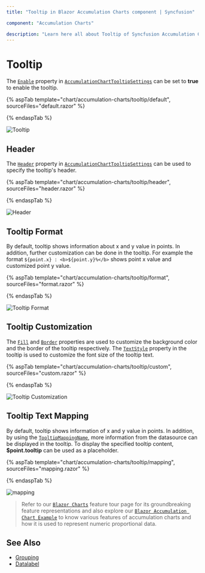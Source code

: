 ```yaml
---
title: "Tooltip in Blazor Accumulation Charts component | Syncfusion"

component: "Accumulation Charts"

description: "Learn here all about Tooltip of Syncfusion Accumulation Charts (SfAccumulationChart) component and more."
---
```


# Tooltip

The [`Enable`](https://help.syncfusion.com/cr/blazor/Syncfusion.Blazor.Charts.AccumulationChartTooltipSettings.html#Syncfusion_Blazor_Charts_AccumulationChartTooltipSettings_Enable) property in [`AccumulationChartTooltipSettings`](https://help.syncfusion.com/cr/blazor/Syncfusion.Blazor.Charts.AccumulationChartTooltipSettings.html) can be set to **true** to enable the tooltip.

{% aspTab template="chart/accumulation-charts/tooltip/default", sourceFiles="default.razor" %}

{% endaspTab %}

![Tooltip](images/tool-tip/default-razor.png)

## Header

The [`Header`](https://help.syncfusion.com/cr/blazor/Syncfusion.Blazor.Charts.AccumulationChartTooltipSettings.html#Syncfusion_Blazor_Charts_AccumulationChartTooltipSettings_Header) property in [`AccumulationChartTooltipSettings`](https://help.syncfusion.com/cr/blazor/Syncfusion.Blazor.Charts.AccumulationChartTooltipSettings.html) can be used to specify the tooltip's header.

{% aspTab template="chart/accumulation-charts/tooltip/header", sourceFiles="header.razor" %}

{% endaspTab %}

![Header](images/tool-tip/header-razor.png)

## Tooltip Format

By default, tooltip shows information about x and y value in points. In addition, further customization can be done in the tooltip. For example the format `${point.x} : <b>${point.y}%</b>` shows point x value and customized point y value.

{% aspTab template="chart/accumulation-charts/tooltip/format", sourceFiles="format.razor" %}

{% endaspTab %}

![Tooltip Format](images/tool-tip/format-razor.png)

## Tooltip Customization 

The [`Fill`](https://help.syncfusion.com/cr/blazor/Syncfusion.Blazor.Charts.AccumulationChartTooltipSettings.html#Syncfusion_Blazor_Charts_AccumulationChartTooltipSettings_Fill) and [`Border`](https://help.syncfusion.com/cr/blazor/Syncfusion.Blazor.Charts.AccumulationChartTooltipSettings.html#Syncfusion_Blazor_Charts_AccumulationChartTooltipSettings_Border) properties are used to customize the background color and the border of the tooltip respectively. The [`TextStyle`](https://help.syncfusion.com/cr/blazor/Syncfusion.Blazor.Charts.AccumulationChartTooltipSettings.html#Syncfusion_Blazor_Charts_AccumulationChartTooltipSettings_TextStyle) property in the tooltip is used to customize the font size of the tooltip text.

{% aspTab template="chart/accumulation-charts/tooltip/custom", sourceFiles="custom.razor" %}

{% endaspTab %}

![Tooltip Customization](images/tool-tip/custom-razor.png)

## Tooltip Text Mapping

By default, tooltip shows information of x and y value in points. In addition, by using the [`TooltipMappingName`](https://help.syncfusion.com/cr/blazor/Syncfusion.Blazor.Charts.AccumulationChartSeries.html#Syncfusion_Blazor_Charts_AccumulationChartSeries_TooltipMappingName), more information from the datasource can be displayed in the tooltip. To display the specified tooltip content, **$point.tooltip** can be used as a placeholder.

{% aspTab template="chart/accumulation-charts/tooltip/mapping", sourceFiles="mapping.razor" %}

{% endaspTab %}

![mapping](images/tool-tip/mapping-razor.png)

> Refer to our [`Blazor Charts`](https://www.syncfusion.com/blazor-components/blazor-charts) feature tour page for its groundbreaking feature representations and also explore our [`Blazor Accumulation Chart Example`](https://blazor.syncfusion.com/demos/chart/pie?theme=bootstrap4) to know various features of accumulation charts and how it is used to represent numeric proportional data.

## See Also

* [Grouping](./grouping/)
* [Datalabel](./data-label/)